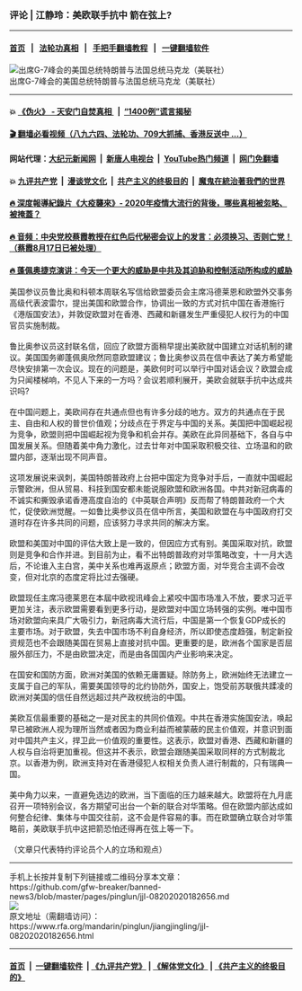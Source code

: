 ### 评论 | 江静玲：美欧联手抗中 箭在弦上?
------------------------

#### [首页](https://github.com/gfw-breaker/banned-news3/blob/master/README.md) &nbsp;&nbsp;|&nbsp;&nbsp; [法轮功真相](https://github.com/begood0513/basic/blob/master/README.md)  &nbsp;&nbsp;|&nbsp;&nbsp; [手把手翻墙教程](https://github.com/gfw-breaker/guides/wiki)  &nbsp;&nbsp;|&nbsp;&nbsp; [一键翻墙软件](https://github.com/gfw-breaker/nogfw/blob/master/README.md)  



<div id="headerimg">
 <img alt="出席G-7峰会的美国总统特朗普与法国总统马克龙（美联社）" src="https://www.rfa.org/mandarin/yataibaodao/jingmao/rc-08262019112301.html/rc826b.jpg/@@images/a1874620-93e6-46b3-aa6e-ffdd0367727e.jpeg" title="出席G-7峰会的美国总统特朗普与法国总统马克龙（美联社）"/>
 <div id="headerimgcontents">
  <div id="headerimgcaption">
   <span>
    出席G-7峰会的美国总统特朗普与法国总统马克龙（美联社）
   </span>
   <!-- zoomattribute -->
  </div>
  <!-- headerimgcaption -->
 </div>
 <!-- headerimagecontents -->
</div>

<hr/>


#### 💥 [《伪火》 - 天安门自焚真相 ](http://141.164.51.119:10000/videos/blog/weihuo.html)&nbsp; |&nbsp; [“1400例”谎言揭秘  ](http://141.164.51.119:10000/videos/blog/jiexi1400.html)

#### [ 🎬  翻墙必看视频（八九六四、法轮功、709大抓捕、香港反送中 ...）](https://github.com/gfw-breaker/links/blob/master/banned.md)

#### 网站代理：[大纪元新闻网](http://167.172.10.89:10080/gb/) &nbsp;|&nbsp; [新唐人电视台](http://167.172.10.89:8808/gb/)  &nbsp;|&nbsp; [YouTube热门频道](http://158.247.203.241/youtube.html) &nbsp;|&nbsp; [网门免翻墙](http://158.247.203.241:11000/show.aspx?name=ogHome)

#### 💥 [九评共产党](http://141.164.51.119:10000/videos/res/jiuping/)&nbsp; |&nbsp; [漫谈党文化](http://141.164.51.119:10000/videos/res/mtdwh/)&nbsp; |&nbsp; [共产主义的终极目的](http://141.164.51.119:10000/videos/res/zjmd/)&nbsp; |&nbsp; [魔鬼在統治著我們的世界](http://141.164.51.119:10000/videos/res/TheSpecter/)  

#### [ 🔥  深度報導紀錄片《大疫襲來》- 2020年疫情大流行的背後，哪些真相被忽略、被掩蓋？](http://141.164.51.119:10000/videos/news/../corona/index.html)

#### [ 🔥  音频：中央党校蔡霞教授在红色后代秘密会议上的发言：必须换习、否则亡党！（蔡霞8月17日已被处理）](http://141.164.51.119:10000/videos/news/caixia.html)

#### [ 🔥  蓬佩奥捷克演讲：今天一个更大的威胁是中共及其迫胁和控制活动所构成的威胁](http://141.164.51.119:10000/videos/news/pompeo6.html)

<div id="storytext">
 <div>
  <div class="slot_header">
  </div>
 </div>
 <p>
  美国参议员鲁比奥和科顿本周联名写信给欧盟委员会主席冯德莱恩和欧盟外交事务高级代表波雷尔，提出美国和欧盟合作，协调出一致的方式对抗中国在香港施行《港版国安法》，并敦促欧盟对在香港、西藏和新疆发生严重侵犯人权行为的中国官员实施制裁。
  <br/>
  <br/>
  鲁比奥参议员这封联名信，回应了欧盟方面稍早提出美欧就中国建立对话机制的建议。美国国务卿蓬佩奥欣然同意欧盟建议；鲁比奥参议员在信中表达了美方希望能尽快安排第一次会议。现在的问题是，美欧何时可以举行中国对话会议？欧盟会成为只闻楼梯响，不见人下来的一方吗？会议若顺利展开，美欧会就联手抗中达成共识吗?
  <br/>
  <br/>
  在中国问题上，美欧间存在共通点但也有许多分歧的地方。双方的共通点在于民主、自由和人权的普世价值观；分歧点在于界定与中国的关系。美国把中国崛起视为竞争，欧盟则把中国崛起视为竞争和机会并存。美欧在此异同基础下，各自与中国发展关系。但随着美中角力激化，过去廿年对中国采取积极交往、立场温和的欧盟内部，逐渐出现不同声音。
  <br/>
  <br/>
  这项发展说来讽刺，美国特朗普政府上台把中国定为竞争对手后，一直就中国崛起示警欧洲，但从贸易、科技到国安都未能说服欧盟和欧洲各国。中共对新冠病毒的不诚实和撕毁承诺香港高度自治的《中英联合声明》反而帮了特朗普政府一个大忙，促使欧洲觉醒。一如鲁比奥参议员在信中所言，美国和欧盟在与中国政府打交道时存在许多共同的问题，应该努力寻求共同的解决方案。
  <br/>
  <br/>
  欧盟和美国对中国的评估大致上是一致的，但因应方式有别。美国采取对抗，欧盟则是竞争和合作并进。到目前为止，看不出特朗普政府对华策略改变，十一月大选后，不论谁入主白宫，美中关系也难再返原点；欧盟方面，对华竞合主调不会改变，但对北京的态度定将比过去强硬。
  <br/>
  <br/>
  欧盟现任主席冯德莱恩在本屆中欧视讯峰会上紧咬中国市场准入不放，要求习近平更加关注，表示欧盟需要看到更多行动，是欧盟对中国立场转强的实例。唯中国市场对欧盟向来具广大吸引力，新冠病毒大流行后，中国是第一个恢复GDP成长的主要市场。对于欧盟，失去中国市场不利自身经济，所以即使态度趋强，制定新投资规范也不会跟随美国在贸易上直接对抗中国。更重要的是，欧洲各个国家是否屈服外部压力，不是由欧盟决定，而是由各国国内产业影响来决定。
  <br/>
  <br/>
  在国安和国防方面，欧洲对美国的依赖无庸置疑。除防务上，欧洲始终无法建立一支属于自己的军队，需要美国领导的北约协防外，国安上，饱受前苏联俄共蹂凌的欧洲对美国的信任自然远超过共产政权统治的中国。
  <br/>
  <br/>
  美欧互信最重要的基础之一是对民主的共同价值观。中共在香港实施国安法，唤起早已被欧洲人视为理所当然或者因为商业利益而被蒙蔽的民主价值观，并意识到面对中国共产主义，捍卫此一价值观的重要性。这表示，欧盟对香港、西藏和新疆的人权与自治将更加重视。但这并不表示，欧盟会跟随美国采取同样的方式制裁北京。以香港为例，欧洲支持对在香港侵犯人权相关负责人进行制裁的，只有瑞典一国。
  <br/>
  <br/>
  美中角力以来，一直避免选边的欧洲，当下面临的压力越来越大。欧盟将在九月底召开一项特别会议，各方期望可出台一个新的联合对华策略。但在欧盟内部达成如何整合纪律、集体与中国交往前，这不会是件容易的事。而在欧盟确立联合对华策略前，美欧联手抗中这把箭恐怕还得再在弦上等一下。
  <br/>
  <br/>
  （文章只代表特约评论员个人的立场和观点）
 </p>
</div>

<hr/>
手机上长按并复制下列链接或二维码分享本文章：<br/>
https://github.com/gfw-breaker/banned-news3/blob/master/pages/pinglun/jjl-08202020182656.md <br/>
<a href='https://github.com/gfw-breaker/banned-news3/blob/master/pages/pinglun/jjl-08202020182656.md'><img src='https://github.com/gfw-breaker/banned-news3/blob/master/pages/pinglun/jjl-08202020182656.md.png'/></a> <br/>
原文地址（需翻墙访问）：https://www.rfa.org/mandarin/pinglun/jiangjingling/jjl-08202020182656.html


------------------------
#### [首页](https://github.com/gfw-breaker/banned-news3/blob/master/README.md) &nbsp;|&nbsp; [一键翻墙软件](https://github.com/gfw-breaker/nogfw/blob/master/README.md) &nbsp;| [《九评共产党》](https://github.com/gfw-breaker/9ping.md/blob/master/README.md#九评之一评共产党是什么) | [《解体党文化》](https://github.com/gfw-breaker/jtdwh.md/blob/master/README.md) | [《共产主义的终极目的》](https://github.com/gfw-breaker/gczydzjmd.md/blob/master/README.md)


<img src='http://gfw-breaker.win/banned-news3/pages/pinglun/jjl-08202020182656.md' width='0px' height='0px'/>